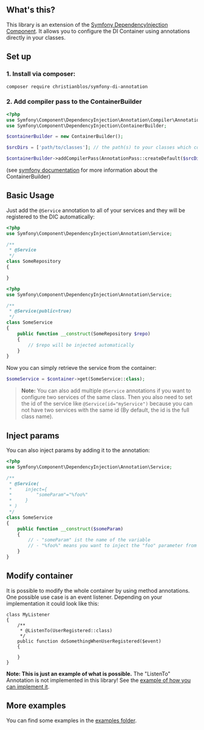 ## What's this?

This library is an extension of the [Symfony DependencyInjection Component](https://github.com/symfony/dependency-injection).
It allows you to configure the DI Container using annotations directly in your classes.

## Set up

### 1. Install via composer:

`composer require christianblos/symfony-di-annotation`

### 2. Add compiler pass to the ContainerBuilder

```php
<?php
use Symfony\Component\DependencyInjection\Annotation\Compiler\AnnotationPass;
use Symfony\Component\DependencyInjection\ContainerBuilder;

$containerBuilder = new ContainerBuilder();

$srcDirs = ['path/to/classes']; // the path(s) to your classes which contain annotations

$containerBuilder->addCompilerPass(AnnotationPass::createDefault($srcDirs));
```

(see [symfony documentation](http://symfony.com/doc/current/components/dependency_injection.html) for more information about the ContainerBuilder)

## Basic Usage

Just add the `@Service` annotation to all of your services and they will be registered to the DIC automatically:

```php
<?php
use Symfony\Component\DependencyInjection\Annotation\Service;

/**
 * @Service
 */
class SomeRepository
{

}
```

```php
<?php
use Symfony\Component\DependencyInjection\Annotation\Service;

/**
 * @Service(public=true)
 */
class SomeService
{
    public function __construct(SomeRepository $repo)
    {
        // $repo will be injected automatically
    }
}
```

Now you can simply retrieve the service from the container:

```php
$someService = $container->get(SomeService::class);
```

> **Note:** You can also add multiple `@Service` annotations if you want to configure two services of the same class.
> Then you also need to set the id of the service like `@Service(id="myService")` because you can not have two services
> with the same id (By default, the id is the full class name).

## Inject params

You can also inject params by adding it to the annotation:

```php
<?php
use Symfony\Component\DependencyInjection\Annotation\Service;

/**
 * @Service(
 *     inject={
 *         "someParam"="%foo%"
 *     }
 * )
 */
class SomeService
{
    public function __construct($someParam)
    {
        // - "someParam" ist the name of the variable
        // - "%foo%" means you want to inject the "foo" parameter from the container
    }
}
```

## Modify container

It is possible to modify the whole container by using method annotations. One possible use case is an
event listener. Depending on your implementation it could look like this:

```
class MyListener
{
    /**
     * @ListenTo(UserRegistered::class)
     */
    public function doSomethingWhenUserRegistered($event)
    {
    
    }
}
```

**Note: This is just an example of what is possible.**
The "ListenTo" Annotation is not implemented in this library!
See the [example of how you can implement it](https://github.com/christianblos/symfony-di-annotation/tree/master/examples/modify_container_from_annotation/classes).

## More examples

You can find some examples in the [examples folder](https://github.com/christianblos/symfony-di-annotation/tree/master/examples).
